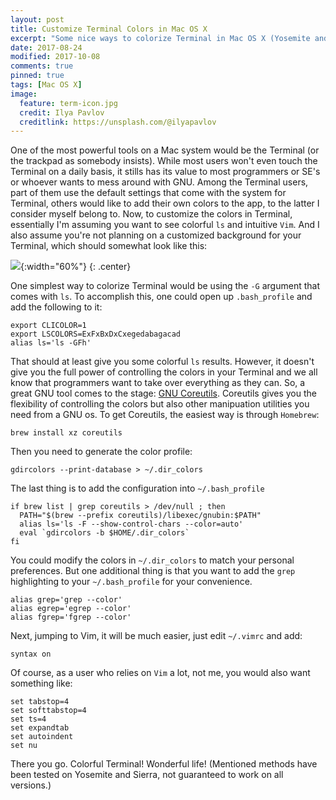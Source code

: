 ```yaml
---
layout: post
title: Customize Terminal Colors in Mac OS X
excerpt: "Some nice ways to colorize Terminal in Mac OS X (Yosemite and Sierra, compatibility issues might apply.)"
date: 2017-08-24
modified: 2017-10-08
comments: true
pinned: true
tags: [Mac OS X]
image:
  feature: term-icon.jpg
  credit: Ilya Pavlov
  creditlink: https://unsplash.com/@ilyapavlov
---
```


One of the most powerful tools on a Mac system would be the Terminal (or the trackpad as somebody insists). While most users won't even touch the Terminal on a daily basis, it stills has its value to most programmers or SE's or whoever wants to mess around with GNU. Among the Terminal users, part of them use the default settings that come with the system for Terminal, others would like to add their own colors to the app, to the latter I consider myself belong to. 
Now, to customize the colors in Terminal, essentially I'm assuming you want to see colorful ```ls``` and intuitive ```Vim```. And I also assume you're not planning on a customized background for your Terminal, which should somewhat look like this:

![]({{site.url}}/img/terminal-theme-mac-os-x.jpg){:width="60%"}
{: .center}

One simplest way to colorize Terminal would be using the ```-G``` argument that comes with ```ls```. To accomplish this, one could open up ```.bash_profile``` and add the following to it:

~~~ shell
export CLICOLOR=1
export LSCOLORS=ExFxBxDxCxegedabagacad
alias ls='ls -GFh'
~~~ 

That should at least give you some colorful ```ls``` results. However, it doesn't give you the full power of controlling the colors in your Terminal and we all know that programmers want to take over everything as they can. So, a great GNU tool comes to the stage: [GNU Coreutils](http://www.gnu.org/software/coreutils/coreutils.html). Coreutils gives you the flexibility of controlling the colors but also other manipuation utilities you need from a GNU os. 
To get Coreutils, the easiest way is through ```Homebrew```:

~~~ shell
brew install xz coreutils
~~~

Then you need to generate the color profile:

~~~ shell
gdircolors --print-database > ~/.dir_colors
~~~

The last thing is to add the configuration into ```~/.bash_profile```

~~~ shell
if brew list | grep coreutils > /dev/null ; then
  PATH="$(brew --prefix coreutils)/libexec/gnubin:$PATH"
  alias ls='ls -F --show-control-chars --color=auto'
  eval `gdircolors -b $HOME/.dir_colors`
fi
~~~

You could modify the colors in ```~/.dir_colors``` to match your personal preferences. But one additional thing is that you want to add the ```grep``` highlighting to your ```~/.bash_profile``` for your convenience. 

~~~ shell
alias grep='grep --color'
alias egrep='egrep --color'
alias fgrep='fgrep --color'
~~~

Next, jumping to Vim, it will be much easier, just edit ```~/.vimrc``` and add:

~~~ shell
syntax on
~~~

Of course, as a user who relies on ```Vim``` a lot, not me, you would also want something like: 

~~~ shell
set tabstop=4
set softtabstop=4
set ts=4
set expandtab
set autoindent
set nu
~~~

There you go. Colorful Terminal! Wonderful life!
(Mentioned methods have been tested on Yosemite and Sierra, not guaranteed to work on all versions.)
